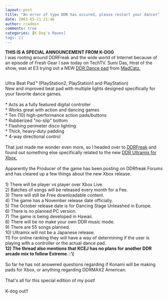 ```yaml
---
layout: post
title: "An error of type DDR has occured, please restart your dancer"
date: 2003-05-21 21:46
author: rcadmin
comments: true
categories: [K-Dog's Raves]
tags: []
---
```

<b>THIS IS A SPECIAL ANNOUNCEMENT FROM K-DOG</b>
<br />
I was rooting around DDRFreak and the wide world of Internet because of an episode of Fresh Gear I saw today on TechTV. Sumi Das, Host of the show, was at E3 trying out a NEW <A HREF="http://www.madcatz.com/MadCatz/press_releases.jsp?from=wn&row=4&id=78&showDetails=1">DDR Dance pad</a> from <A HREF="http://www.madcatz.com">MadCatz.</a>
<br />

<br />
Ultra Beat Pad™ (PlayStation2, PlayStation1 and PlayStation)
<br />
New and improved beat pad with multiple lights designed specifically for your favorite dance games.
<br />

<br />
    * Acts as a fully featured digital controller
<br />
    * Works great with action and dancing games
<br />
    * Ten (10) high-performance action pads/buttons
<br />
    * Rubberized "no-slip" bottom
<br />
    * Flashing perimeter disco lighting
<br />
    * Thick, heavy-duty padding
<br />
    * 4-way directional control 
<br />

<br />
That just made me wonder even more, so I headed over to <A HREF="http://www.ddrfreak.com">DDRFreak</a> and found out something else specifically related to the new <A HREF="http://www.konamihwi.com/e3info/e3info.php">DDR Ultramix for Xbox.</a>
<br />

<br />
Apparently the Producer of the game has been posting on DDRfreak Forums and has cleared up a few things about the new Xbox release.
<br />

<br />
1) There will be player vs player over Xbox Live.
<br />
2) Batches of songs will be released every month for a Fee.
<br />
3) There will still be Free downloadable content.
<br />
4) The game has a November release date officially.
<br />
5) The October release date is for Dancing Stage Unleashed in Europe.
<br />
6) There is no planned PC version.
<br />
7) The game is being developed in Hawaii.
<br />
8) There will be no make your own DDR music mode.
<br />
9) There are 55 songs planned.
<br />
10) Ultramix will not be a Japanese release.
<br />
11) For online ranking they will have a way of determining if the user is playing with a controller or the actual dance pad.
<br />
<B>12) The thread also mentions that KCEJ has no plans for another DDR arcade mix to follow Extreme. :'(</b>
<br />

<br />
So far he has not answered questions regarding if Konami will be making pads for Xbox, or anything regarding DDRMAX2 American.
<br />

<br />
That's all for this special edition of my post!
<br />

<br />
K-dog out!!
